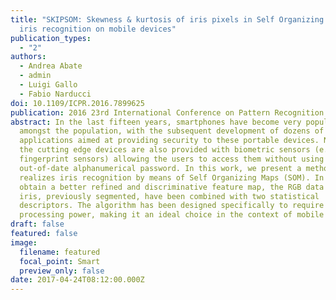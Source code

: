 ```yaml
---
title: "SKIPSOM: Skewness & kurtosis of iris pixels in Self Organizing Maps for
  iris recognition on mobile devices"
publication_types:
  - "2"
authors:
  - Andrea Abate
  - admin
  - Luigi Gallo
  - Fabio Narducci
doi: 10.1109/ICPR.2016.7899625
publication: 2016 23rd International Conference on Pattern Recognition (ICPR)
abstract: In the last fifteen years, smartphones have become very popular
  amongst the population, with the subsequent development of dozens of
  applications aimed at providing security to these portable devices. Nowadays,
  the cutting edge devices are also provided with biometric sensors (e.g.,
  fingerprint sensors) allowing the users to access them without using the
  out-of-date alphanumerical password. In this work, we present a method that
  realizes iris recognition by means of Self Organizing Maps (SOM). In order to
  obtain a better refined and discriminative feature map, the RGB data of the
  iris, previously segmented, have been combined with two statistical
  descriptors. The algorithm has been designed specifically to require a low
  processing power, making it an ideal choice in the context of mobile devices.
draft: false
featured: false
image:
  filename: featured
  focal_point: Smart
  preview_only: false
date: 2017-04-24T08:12:00.000Z
---
```

